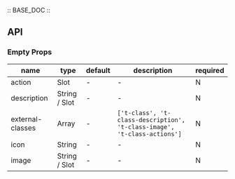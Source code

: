 :: BASE_DOC ::

## API

### Empty Props

 name             | type          | default | description                                                              | required 
------------------|---------------|---------|--------------------------------------------------------------------------|----------
 action           | Slot          | -       | \-                                                                       | N        
 description      | String / Slot | -       | \-                                                                       | N        
 external-classes | Array         | -       | `['t-class', 't-class-description', 't-class-image', 't-class-actions']` | N        
 icon             | String        | -       | \-                                                                       | N        
 image            | String / Slot | -       | \-                                                                       | N        
